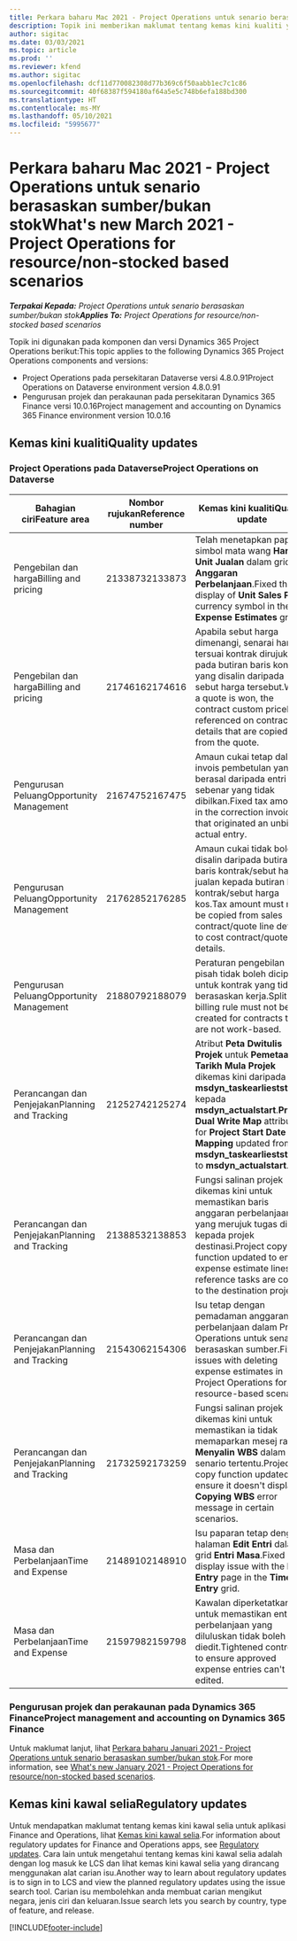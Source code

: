 ```yaml
---
title: Perkara baharu Mac 2021 - Project Operations untuk senario berasaskan sumber/bukan stok
description: Topik ini memberikan maklumat tentang kemas kini kualiti yang tersedia dalam keluaran Mac 2021 bagi Project Operations untuk senario berasaskan sumber/bukan stok.
author: sigitac
ms.date: 03/03/2021
ms.topic: article
ms.prod: ''
ms.reviewer: kfend
ms.author: sigitac
ms.openlocfilehash: dcf11d770082308d77b369c6f50aabb1ec7c1c86
ms.sourcegitcommit: 40f68387f594180af64a5e5c748b6efa188bd300
ms.translationtype: HT
ms.contentlocale: ms-MY
ms.lasthandoff: 05/10/2021
ms.locfileid: "5995677"
---
```

# <a name="whats-new-march-2021---project-operations-for-resourcenon-stocked-based-scenarios"></a><span data-ttu-id="e9512-103">Perkara baharu Mac 2021 - Project Operations untuk senario berasaskan sumber/bukan stok</span><span class="sxs-lookup"><span data-stu-id="e9512-103">What's new March 2021 - Project Operations for resource/non-stocked based scenarios</span></span>

<span data-ttu-id="e9512-104">_**Terpakai Kepada:** Project Operations untuk senario berasaskan sumber/bukan stok_</span><span class="sxs-lookup"><span data-stu-id="e9512-104">_**Applies To:** Project Operations for resource/non-stocked based scenarios_</span></span>

<span data-ttu-id="e9512-105">Topik ini digunakan pada komponen dan versi Dynamics 365 Project Operations berikut:</span><span class="sxs-lookup"><span data-stu-id="e9512-105">This topic applies to the following Dynamics 365 Project Operations components and versions:</span></span>

- <span data-ttu-id="e9512-106">Project Operations pada persekitaran Dataverse versi 4.8.0.91</span><span class="sxs-lookup"><span data-stu-id="e9512-106">Project Operations on Dataverse environment version 4.8.0.91</span></span> 
- <span data-ttu-id="e9512-107">Pengurusan projek dan perakaunan pada persekitaran Dynamics 365 Finance versi 10.0.16</span><span class="sxs-lookup"><span data-stu-id="e9512-107">Project management and accounting on Dynamics 365 Finance environment version 10.0.16</span></span> 

## <a name="quality-updates"></a><span data-ttu-id="e9512-108">Kemas kini kualiti</span><span class="sxs-lookup"><span data-stu-id="e9512-108">Quality updates</span></span>

### <a name="project-operations-on-dataverse"></a><span data-ttu-id="e9512-109">Project Operations pada Dataverse</span><span class="sxs-lookup"><span data-stu-id="e9512-109">Project Operations on Dataverse</span></span>


| <span data-ttu-id="e9512-110">**Bahagian ciri**</span><span class="sxs-lookup"><span data-stu-id="e9512-110">**Feature area**</span></span> | <span data-ttu-id="e9512-111">**Nombor rujukan**</span><span class="sxs-lookup"><span data-stu-id="e9512-111">**Reference number**</span></span> | <span data-ttu-id="e9512-112">**Kemas kini kualiti**</span><span class="sxs-lookup"><span data-stu-id="e9512-112">**Quality update**</span></span> |
| --- | --- | --- |
| <span data-ttu-id="e9512-113">Pengebilan dan harga</span><span class="sxs-lookup"><span data-stu-id="e9512-113">Billing and pricing</span></span> | <span data-ttu-id="e9512-114">2133873</span><span class="sxs-lookup"><span data-stu-id="e9512-114">2133873</span></span> | <span data-ttu-id="e9512-115">Telah menetapkan paparan simbol mata wang **Harga Unit Jualan** dalam grid **Anggaran Perbelanjaan**.</span><span class="sxs-lookup"><span data-stu-id="e9512-115">Fixed the display of **Unit Sales Price** currency symbol in the **Expense Estimates** grid.</span></span> |
| <span data-ttu-id="e9512-116">Pengebilan dan harga</span><span class="sxs-lookup"><span data-stu-id="e9512-116">Billing and pricing</span></span> | <span data-ttu-id="e9512-117">2174616</span><span class="sxs-lookup"><span data-stu-id="e9512-117">2174616</span></span> | <span data-ttu-id="e9512-118">Apabila sebut harga dimenangi, senarai harga tersuai kontrak dirujuk pada butiran baris kontrak yang disalin daripada sebut harga tersebut.</span><span class="sxs-lookup"><span data-stu-id="e9512-118">When a quote is won, the contract custom pricelist is referenced on contract line details that are copied from the quote.</span></span> |
| <span data-ttu-id="e9512-119">Pengurusan Peluang</span><span class="sxs-lookup"><span data-stu-id="e9512-119">Opportunity Management</span></span> | <span data-ttu-id="e9512-120">2167475</span><span class="sxs-lookup"><span data-stu-id="e9512-120">2167475</span></span> | <span data-ttu-id="e9512-121">Amaun cukai tetap dalam invois pembetulan yang berasal daripada entri sebenar yang tidak dibilkan.</span><span class="sxs-lookup"><span data-stu-id="e9512-121">Fixed tax amount in the correction invoice that originated an unbilled actual entry.</span></span> |
| <span data-ttu-id="e9512-122">Pengurusan Peluang</span><span class="sxs-lookup"><span data-stu-id="e9512-122">Opportunity Management</span></span> | <span data-ttu-id="e9512-123">2176285</span><span class="sxs-lookup"><span data-stu-id="e9512-123">2176285</span></span> | <span data-ttu-id="e9512-124">Amaun cukai tidak boleh disalin daripada butiran baris kontrak/sebut harga jualan kepada butiran baris kontrak/sebut harga kos.</span><span class="sxs-lookup"><span data-stu-id="e9512-124">Tax amount must not be copied from sales contract/quote line details to cost contract/quote line details.</span></span> |
| <span data-ttu-id="e9512-125">Pengurusan Peluang</span><span class="sxs-lookup"><span data-stu-id="e9512-125">Opportunity Management</span></span> | <span data-ttu-id="e9512-126">2188079</span><span class="sxs-lookup"><span data-stu-id="e9512-126">2188079</span></span> | <span data-ttu-id="e9512-127">Peraturan pengebilan pisah tidak boleh dicipta untuk kontrak yang tidak berasaskan kerja.</span><span class="sxs-lookup"><span data-stu-id="e9512-127">Split billing rule must not be created for contracts that are not work-based.</span></span> |
| <span data-ttu-id="e9512-128">Perancangan dan Penjejakan</span><span class="sxs-lookup"><span data-stu-id="e9512-128">Planning and Tracking</span></span> | <span data-ttu-id="e9512-129">2125274</span><span class="sxs-lookup"><span data-stu-id="e9512-129">2125274</span></span> | <span data-ttu-id="e9512-130">Atribut **Peta Dwitulis Projek** untuk **Pemetaan Tarikh Mula Projek** dikemas kini daripada **msdyn\_taskearlieststart** kepada **msdyn\_actualstart**.</span><span class="sxs-lookup"><span data-stu-id="e9512-130">**Project Dual Write Map** attribute for **Project Start Date Mapping** updated from **msdyn\_taskearlieststart** to **msdyn\_actualstart**.</span></span> |
| <span data-ttu-id="e9512-131">Perancangan dan Penjejakan</span><span class="sxs-lookup"><span data-stu-id="e9512-131">Planning and Tracking</span></span> | <span data-ttu-id="e9512-132">2138853</span><span class="sxs-lookup"><span data-stu-id="e9512-132">2138853</span></span> | <span data-ttu-id="e9512-133">Fungsi salinan projek dikemas kini untuk memastikan baris anggaran perbelanjaan yang merujuk tugas disalin kepada projek destinasi.</span><span class="sxs-lookup"><span data-stu-id="e9512-133">Project copy function updated to ensure expense estimate lines that reference tasks are copied to the destination project.</span></span> |
| <span data-ttu-id="e9512-134">Perancangan dan Penjejakan</span><span class="sxs-lookup"><span data-stu-id="e9512-134">Planning and Tracking</span></span> | <span data-ttu-id="e9512-135">2154306</span><span class="sxs-lookup"><span data-stu-id="e9512-135">2154306</span></span> | <span data-ttu-id="e9512-136">Isu tetap dengan pemadaman anggaran perbelanjaan dalam Project Operations untuk senario berasaskan sumber.</span><span class="sxs-lookup"><span data-stu-id="e9512-136">Fixed issues with deleting expense estimates in Project Operations for resource-based scenarios.</span></span> |
| <span data-ttu-id="e9512-137">Perancangan dan Penjejakan</span><span class="sxs-lookup"><span data-stu-id="e9512-137">Planning and Tracking</span></span> | <span data-ttu-id="e9512-138">2173259</span><span class="sxs-lookup"><span data-stu-id="e9512-138">2173259</span></span> | <span data-ttu-id="e9512-139">Fungsi salinan projek dikemas kini untuk memastikan ia tidak memaparkan mesej ralat **Menyalin WBS** dalam senario tertentu.</span><span class="sxs-lookup"><span data-stu-id="e9512-139">Project copy function updated to ensure it doesn't display **Copying WBS** error message in certain scenarios.</span></span> |
| <span data-ttu-id="e9512-140">Masa dan Perbelanjaan</span><span class="sxs-lookup"><span data-stu-id="e9512-140">Time and Expense</span></span> | <span data-ttu-id="e9512-141">2148910</span><span class="sxs-lookup"><span data-stu-id="e9512-141">2148910</span></span> | <span data-ttu-id="e9512-142">Isu paparan tetap dengan halaman **Edit Entri** dalam grid **Entri Masa**.</span><span class="sxs-lookup"><span data-stu-id="e9512-142">Fixed display issue with the **Edit Entry** page in the **Time Entry** grid.</span></span> |
| <span data-ttu-id="e9512-143">Masa dan Perbelanjaan</span><span class="sxs-lookup"><span data-stu-id="e9512-143">Time and Expense</span></span> | <span data-ttu-id="e9512-144">2159798</span><span class="sxs-lookup"><span data-stu-id="e9512-144">2159798</span></span> | <span data-ttu-id="e9512-145">Kawalan diperketatkan untuk memastikan entri perbelanjaan yang diluluskan tidak boleh diedit.</span><span class="sxs-lookup"><span data-stu-id="e9512-145">Tightened controls to ensure approved expense entries can't be edited.</span></span> |

### <a name="project-management-and-accounting-on-dynamics-365-finance"></a><span data-ttu-id="e9512-146">Pengurusan projek dan perakaunan pada Dynamics 365 Finance</span><span class="sxs-lookup"><span data-stu-id="e9512-146">Project management and accounting on Dynamics 365 Finance</span></span>

<span data-ttu-id="e9512-147">Untuk maklumat lanjut, lihat [Perkara baharu Januari 2021 - Project Operations untuk senario berasaskan sumber/bukan stok](whats-new-jan-2021-resource-based.md).</span><span class="sxs-lookup"><span data-stu-id="e9512-147">For more information, see [What's new January 2021 - Project Operations for resource/non-stocked based scenarios](whats-new-jan-2021-resource-based.md).</span></span>

## <a name="regulatory-updates"></a><span data-ttu-id="e9512-148">Kemas kini kawal selia</span><span class="sxs-lookup"><span data-stu-id="e9512-148">Regulatory updates</span></span>

<span data-ttu-id="e9512-149">Untuk mendapatkan maklumat tentang kemas kini kawal selia untuk aplikasi Finance and Operations, lihat [Kemas kini kawal selia](/dynamics365/finance/localizations/regulatory-updates).</span><span class="sxs-lookup"><span data-stu-id="e9512-149">For information about regulatory updates for Finance and Operations apps, see [Regulatory updates](/dynamics365/finance/localizations/regulatory-updates).</span></span> <span data-ttu-id="e9512-150">Cara lain untuk mengetahui tentang kemas kini kawal selia adalah dengan log masuk ke LCS dan lihat kemas kini kawal selia yang dirancang menggunakan alat carian isu.</span><span class="sxs-lookup"><span data-stu-id="e9512-150">Another way to learn about regulatory updates is to sign in to LCS and view the planned regulatory updates using the issue search tool.</span></span> <span data-ttu-id="e9512-151">Carian isu membolehkan anda membuat carian mengikut negara, jenis ciri dan keluaran.</span><span class="sxs-lookup"><span data-stu-id="e9512-151">Issue search lets you search by country, type of feature, and release.</span></span>


[!INCLUDE[footer-include](../includes/footer-banner.md)]
